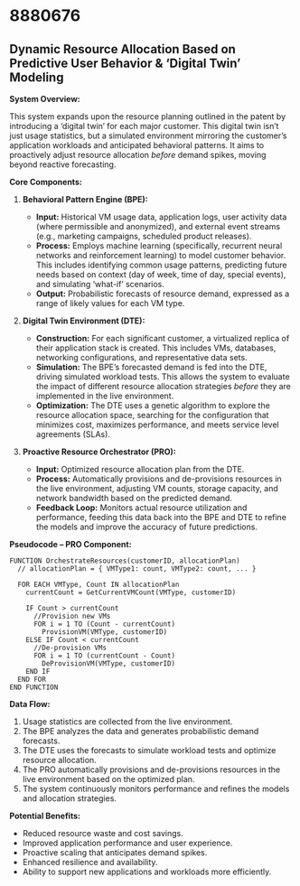 # 8880676

## Dynamic Resource Allocation Based on Predictive User Behavior & ‘Digital Twin’ Modeling

**System Overview:**

This system expands upon the resource planning outlined in the patent by introducing a ‘digital twin’ for each major customer. This digital twin isn’t just usage statistics, but a simulated environment mirroring the customer’s application workloads and anticipated behavioral patterns. It aims to proactively adjust resource allocation *before* demand spikes, moving beyond reactive forecasting.

**Core Components:**

1.  **Behavioral Pattern Engine (BPE):**
    *   **Input:** Historical VM usage data, application logs, user activity data (where permissible and anonymized), and external event streams (e.g., marketing campaigns, scheduled product releases).
    *   **Process:** Employs machine learning (specifically, recurrent neural networks and reinforcement learning) to model customer behavior. This includes identifying common usage patterns, predicting future needs based on context (day of week, time of day, special events), and simulating ‘what-if’ scenarios.
    *   **Output:** Probabilistic forecasts of resource demand, expressed as a range of likely values for each VM type.

2.  **Digital Twin Environment (DTE):**
    *   **Construction:** For each significant customer, a virtualized replica of their application stack is created. This includes VMs, databases, networking configurations, and representative data sets.
    *   **Simulation:** The BPE’s forecasted demand is fed into the DTE, driving simulated workload tests. This allows the system to evaluate the impact of different resource allocation strategies *before* they are implemented in the live environment.
    *   **Optimization:** The DTE uses a genetic algorithm to explore the resource allocation space, searching for the configuration that minimizes cost, maximizes performance, and meets service level agreements (SLAs).

3.  **Proactive Resource Orchestrator (PRO):**
    *   **Input:** Optimized resource allocation plan from the DTE.
    *   **Process:** Automatically provisions and de-provisions resources in the live environment, adjusting VM counts, storage capacity, and network bandwidth based on the predicted demand.
    *   **Feedback Loop:** Monitors actual resource utilization and performance, feeding this data back into the BPE and DTE to refine the models and improve the accuracy of future predictions.

**Pseudocode – PRO Component:**

```
FUNCTION OrchestrateResources(customerID, allocationPlan)
  // allocationPlan = { VMType1: count, VMType2: count, ... }

  FOR EACH VMType, Count IN allocationPlan
    currentCount = GetCurrentVMCount(VMType, customerID)
    
    IF Count > currentCount
      //Provision new VMs
      FOR i = 1 TO (Count - currentCount)
        ProvisionVM(VMType, customerID)
    ELSE IF Count < currentCount
      //De-provision VMs
      FOR i = 1 TO (currentCount - Count)
        DeProvisionVM(VMType, customerID)
    END IF
  END FOR
END FUNCTION
```

**Data Flow:**

1.  Usage statistics are collected from the live environment.
2.  The BPE analyzes the data and generates probabilistic demand forecasts.
3.  The DTE uses the forecasts to simulate workload tests and optimize resource allocation.
4.  The PRO automatically provisions and de-provisions resources in the live environment based on the optimized plan.
5.  The system continuously monitors performance and refines the models and allocation strategies.

**Potential Benefits:**

*   Reduced resource waste and cost savings.
*   Improved application performance and user experience.
*   Proactive scaling that anticipates demand spikes.
*   Enhanced resilience and availability.
*   Ability to support new applications and workloads more efficiently.